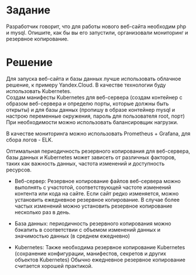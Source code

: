 # Задание
Разработчик говорит, что для работы нового веб-сайта необходим php и mysql. Опишите, как бы вы его запустили, организовали мониторинг и резервное копирование.
# Решение


Для запуска веб-сайта и базы данных лучше использовать облачное решение, к примеру Yandex.Cloud. В качестве технологии буду использовать Kubernetes.  
Создам манифесты Kubernetes для веб-сервера (создам контейнер с образом веб-сервера и определю порты, которые должны быть открыты) и для базы данных 
(пропишу в образе контейнер mysql и настрою переменные окружения, пароль для пользователя root, порт)
При необходимости можно использовать балансировщик нагрузки.  

В качестве мониторинга можно использовать Prometheus + Grafana, для сбора логов - ELK.  

Оптимальная периодичность резервного копирования для веб-сервера, базы данных и Kubernetes может зависеть от различных факторов, 
таких как важность данных, частота изменений и доступность ресурсов.  
  - Веб-сервер:
        Резервное копирование файлов веб-сервера можно выполнять с участотой, соответствующей 
        частоте изменений контента или кода на сайте. Если сайт редко изменяется, можно установить ежедневное резервное копирование.
        В случае более частых изменений можно установить резервное копирование несколько раз в день.

 - База данных:
        периодичность резервного копирования можно бэкапить в соответствии с 
        объемом изменений данных и значимостью данных (в среднем ежедневно)

 - Kubernetes:
        Также необходима резервное копирование Kubernetes (сохранение конфигурации, манифестов, 
        секретов и других объектов Kubernetes) Обычно ежедневное резервное копирование считается хорошей практикой.
    
